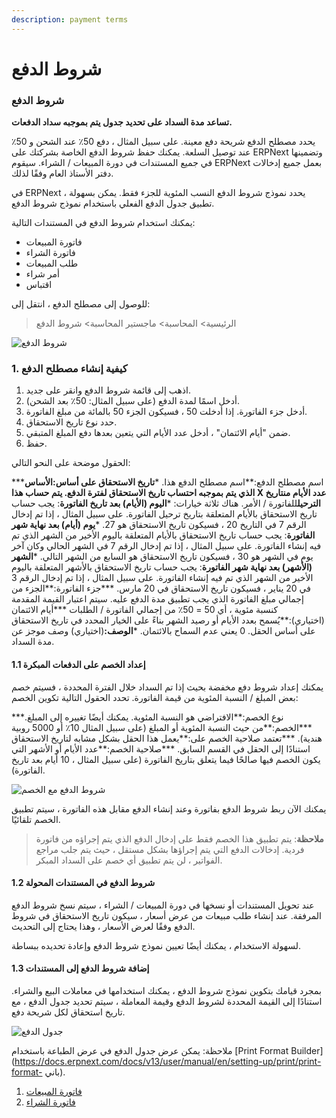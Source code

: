 ```yaml
---
description: payment terms
---
```


# شروط الدفع

### شروط الدفع

**تساعد مدة السداد على تحديد جدول يتم بموجبه سداد الدفعات.**

يحدد مصطلح الدفع شريحة دفع معينة. على سبيل المثال ، دفع 50٪ عند الشحن و 50٪ عند توصيل السلعة. يمكنك حفظ شروط الدفع الخاصة بشركتك على ERPNext وتضمينها في جميع المستندات في دورة المبيعات / الشراء. سيقوم ERPNext بعمل جميع إدخالات دفتر الأستاذ العام وفقًا لذلك.

في ERPNext ، يحدد نموذج شروط الدفع النسب المئوية للجزء فقط. يمكن بسهولة تطبيق جدول الدفع الفعلي باستخدام نموذج شروط الدفع.

يمكنك استخدام شروط الدفع في المستندات التالية:

* فاتورة المبيعات
* فاتورة الشراء
* طلب المبيعات
* أمر شراء
* اقتباس

للوصول إلى مصطلح الدفع ، انتقل إلى:

> الرئيسية> المحاسبة> ماجستير المحاسبة> شروط الدفع

![شروط الدفع](https://docs.erpnext.com/files/payment-terms.png)

### 1. كيفية إنشاء مصطلح الدفع

1. اذهب إلى قائمة شروط الدفع وانقر على جديد.
2. أدخل اسمًا لمدة الدفع (على سبيل المثال: 50٪ بعد الشحن).
3. أدخل جزء الفاتورة. إذا أدخلت 50 ، فسيكون الجزء 50 بالمائة من مبلغ الفاتورة.
4. حدد نوع تاريخ الاستحقاق.
5. ضمن "أيام الائتمان" ، أدخل عدد الأيام التي يتعين بعدها دفع المبلغ المتبقي.
6. حفظ.

الحقول موضحة على النحو التالي:

\*\*\*اسم مصطلح الدفع:\*\*اسم مصطلح الدفع هذا. \***تاريخ الاستحقاق على أساس:الأساس الذي يتم بموجبه احتساب تاريخ الاستحقاق لفترة الدفع. يتم حساب هذا X عدد الأيام منتاريخ الترحيل**للفاتورة / الأمر. هناك ثلاثة خيارات: \***اليوم (الأيام) بعد تاريخ الفاتورة**: يجب حساب تاريخ الاستحقاق بالأيام المتعلقة بتاريخ ترحيل الفاتورة. على سبيل المثال ، إذا تم إدخال الرقم 7 في التاريخ 20 ، فسيكون تاريخ الاستحقاق هو 27. \***يوم (أيام) بعد نهاية شهر الفاتورة**: يجب حساب تاريخ الاستحقاق بالأيام المتعلقة باليوم الأخير من الشهر الذي تم فيه إنشاء الفاتورة. على سبيل المثال ، إذا تم إدخال الرقم 7 في الشهر الحالي وكان آخر يوم في الشهر هو 30 ، فسيكون تاريخ الاستحقاق هو السابع من الشهر التالي. \***الشهر (الأشهر) بعد نهاية شهر الفاتورة**: يجب حساب تاريخ الاستحقاق بالأشهر المتعلقة باليوم الأخير من الشهر الذي تم فيه إنشاء الفاتورة. على سبيل المثال ، إذا تم إدخال الرقم 3 في 20 يناير ، فسيكون تاريخ الاستحقاق في 20 مارس. \*\*\*جزء الفاتورة:\*\*الجزء من إجمالي مبلغ الفاتورة الذي يجب تطبيق مدة الدفع عليه. سيتم اعتبار القيمة المقدمة كنسبة مئوية ، أي 50 = 50٪ من إجمالي الفاتورة / الطلبات \*\*\*أيام الائتمان (اختياري):\*\*يُسمح بعدد الأيام أو رصيد الشهر بناءً على الخيار المحدد في تاريخ الاستحقاق على أساس الحقل. 0 يعني عدم السماح بالائتمان. \***الوصف:**(اختياري) وصف موجز عن مدة السداد.

#### 1.1 إعداد الخصم على الدفعات المبكرة

يمكنك إعداد شروط دفع مخفضة بحيث إذا تم السداد خلال الفترة المحددة ، فسيتم خصم بعض المبلغ / النسبة المئوية من قيمة الفاتورة. تحدد الحقول التالية تكوين الخصم:

\*\*\*نوع الخصم:\*\*الافتراضي هو النسبة المئوية. يمكنك أيضًا تغييره إلى المبلغ. \*\*\*الخصم:\*\*من حيث النسبة المئوية أو المبلغ (على سبيل المثال 10٪ أو 5000 روبية هندية). \*\*\*تعتمد صلاحية الخصم على:\*\*يعمل هذا الحقل بشكل مشابه لتاريخ الاستحقاق استنادًا إلى الحقل في القسم السابق. \*\*\*صلاحية الخصم:\*\*عدد الأيام أو الأشهر التي يكون الخصم فيها صالحًا فيما يتعلق بتاريخ الفاتورة (على سبيل المثال ، 10 أيام بعد تاريخ الفاتورة).

![شروط الدفع مع الخصم](https://docs.erpnext.com/files/payment-terms-with-discount.png)

يمكنك الآن ربط شروط الدفع بفاتورة وعند إنشاء الدفع مقابل هذه الفاتورة ، سيتم تطبيق الخصم تلقائيًا.

> **ملاحظة**: يتم تطبيق هذا الخصم فقط على إدخال الدفع الذي يتم إجراؤه من فاتورة فردية. إدخالات الدفع التي يتم إجراؤها بشكل مستقل ، حيث يتم جلب مراجع الفواتير ، لن يتم تطبيق أي خصم على السداد المبكر.

#### 1.2 شروط الدفع في المستندات المحولة

عند تحويل المستندات أو نسخها في دورة المبيعات / الشراء ، سيتم نسخ شروط الدفع المرفقة. عند إنشاء طلب مبيعات من عرض أسعار ، سيكون تاريخ الاستحقاق في شروط الدفع وفقًا لعرض الأسعار ، وهذا يحتاج إلى التحديث.

لسهولة الاستخدام ، يمكنك أيضًا تعيين نموذج شروط الدفع وإعادة تحديده ببساطة.

#### 1.3 إضافة شروط الدفع إلى المستندات

بمجرد قيامك بتكوين نموذج شروط الدفع ، يمكنك استخدامها في معاملات البيع والشراء. استنادًا إلى القيمة المحددة لشروط الدفع وقيمة المعاملة ، سيتم تحديد جدول الدفع ، مع تاريخ استحقاق لكل شريحة دفع.

![جدول الدفع](https://docs.erpnext.com/files/payment-term-in-invoice.png)

ملاحظة: يمكن عرض جدول الدفع في عرض الطباعة باستخدام \[Print Format Builder]\(https://docs.erpnext.com/docs/v13/user/manual/en/setting-up/print/print-format- باني).

1. [فاتورة المبيعات](https://docs.erpnext.com/docs/v13/user/manual/en/accounts/sales-invoice)
2. [فاتورة الشراء](https://docs.erpnext.com/docs/v13/user/manual/en/accounts/purchase-invoice)
